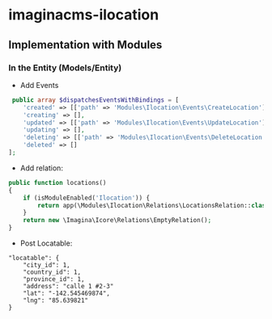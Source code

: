 # imaginacms-ilocation

## Implementation with Modules

### In the Entity (Models/Entity)

- Add Events

```php
 public array $dispatchesEventsWithBindings = [
    'created' => [['path' => 'Modules\Ilocation\Events\CreateLocation']],
    'creating' => [],
    'updated' => [['path' => 'Modules\Ilocation\Events\UpdateLocation']],
    'updating' => [],
    'deleting' => [['path' => 'Modules\Ilocation\Events\DeleteLocation']],
    'deleted' => []
];
```

- Add relation:

```php
public function locations()
{
    if (isModuleEnabled('Ilocation')) {
        return app(\Modules\Ilocation\Relations\LocationsRelation::class)->resolve($this);
    }
    return new \Imagina\Icore\Relations\EmptyRelation();
}
```

- Post Locatable:

```
"locatable": {
    "city_id": 1,
    "country_id": 1,
    "province_id": 1,
    "address": "calle 1 #2-3"
    "lat": "-142.545469874",
    "lng": "85.639821"
}
```
